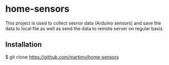 # home-sensors

This project is used to collect sesnor data (Arduino sensors) and save the data to local file as well as send the data to remote server on regular basis.


## Installation

$ git clone https://github.com/martimy/home-sensors

